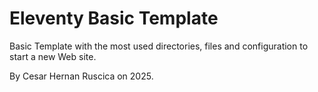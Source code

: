 # Eleventy Basic Template

Basic Template with the most used directories, files and configuration to start a new Web site.

By Cesar Hernan Ruscica on 2025.

